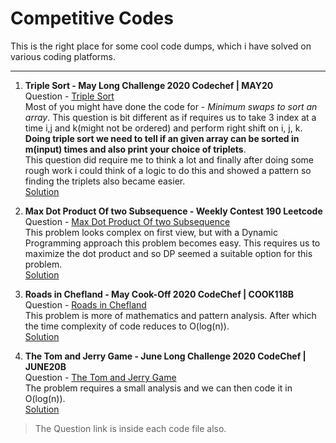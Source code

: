 # Competitive Codes
This is the right place for some cool code dumps, which i have solved on various coding platforms.
<hr>

1. **Triple Sort - May Long Challenge 2020 Codechef | MAY20 <br/>**
Question - [Triple Sort](https://www.codechef.com/MAY20B/problems/TRPLSRT)<br/>
Most of you might have done the code for - _Minimum swaps to sort an array_. This question is bit different as if requires us to take 3 index at a time i,j and k(might not be ordered) and perform right shift on i, j, k. **Doing triple sort we need to tell if an given array can be sorted in m(input) times and also print your choice of triplets**. <br/>
This question did require me to think a lot and finally after doing some rough work i could think of a logic to do this and showed a pattern so finding the triplets also became easier.
<br/>[Solution](./trplsrt-codechef.py)<br/>

2. **Max Dot Product Of two Subsequence - Weekly Contest 190 Leetcode<br/>**
Question - [Max Dot Product Of two Subsequence](https://leetcode.com/problems/max-dot-product-of-two-subsequences/)<br/>
This problem looks complex on first view, but with a Dynamic Programming approach this problem becomes easy. This requires us to maximize the dot product and so DP seemed a suitable option for this problem.
<br/>[Solution](./dpMaxSum-Leetcode.py)<br/>

3. **Roads in Chefland - May Cook-Off 2020 CodeChef | COOK118B<br/>**
Question - [Roads in Chefland](https://www.codechef.com/COOK118B/problems/CROADS)<br/>
This problem is more of mathematics and pattern analysis. After which the time complexity of code reduces to O(log(n)).
<br/>[Solution](./croads-codechef.py)<br/>

4. **The Tom and Jerry Game - June Long Challenge 2020 CodeChef | JUNE20B<br/>**
Question - [The Tom and Jerry Game](https://www.codechef.com/JUNE20B/problems/EOEO)<br/>
The problem requires a small analysis and we can then code it in O(log(n)).
<br/>[Solution](./eoeo-codechef.py)<br/>

> The Question link is inside each code file also.
